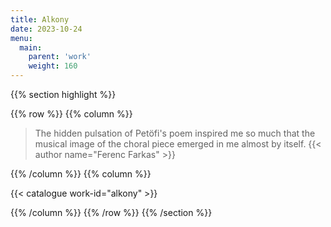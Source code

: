 ```yaml
---
title: Alkony
date: 2023-10-24
menu:
  main:
    parent: 'work'
    weight: 160
---
```


{{% section highlight %}}

{{% row %}}
{{% column %}}

> The hidden pulsation of Petöfi's poem inspired me so much that the musical image of the choral piece 
> emerged in me almost by itself.
> {{< author name="Ferenc Farkas" >}}

{{% /column %}}
{{% column %}}


{{< catalogue work-id="alkony" >}}

{{% /column %}}
{{% /row %}}
{{% /section %}}